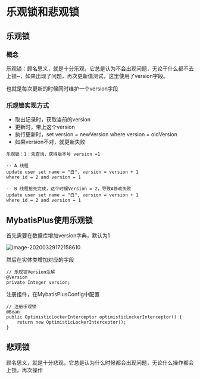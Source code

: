 # 乐观锁和悲观锁

## 乐观锁

### 概念

乐观锁：顾名思义，就是十分乐观，它总是认为不会出现问题，无论干什么都不去上锁~，如果出现了问题，再次更新值测试，这里使用了version字段。

也就是每次更新的时候同时维护一个version字段

### 乐观锁实现方式

- 取出记录时，获取当前的version
- 更新时，带上这个version
- 执行更新时，set version = newVersion where version = oldVersion
- 如果version不对，就更新失败

```
乐观锁：1：先查询，获得版本号 version =1

-- A 线程
update user set name = "白", version = version + 1 
where id = 2 and version = 1

-- B 线程抢先完成，这个时候Version = 2，导致A修改失败
update user set name = "白", version = version + 1 
where id = 2 and version = 1
```

## MybatisPlus使用乐观锁

首先需要在数据库增加version字典，默认为1

![image-20200329172158610](https://cdn.losey.top/blog/image-20200329172158610.png)

然后在实体类增加对应的字段

```
// 乐观锁Version注解
@Version
private Integer version;
```

注册组件，在MybatisPlusConfig中配置

```
// 注册乐观锁
@Bean
public OptimisticLockerInterceptor optimisticLockerInterceptor() {
	return new OptimisticLockerInterceptor();
}
```



## 悲观锁

顾名思义，就是十分悲观，它总是认为什么时候都会出现问题，无论什么操作都会上锁，再次操作